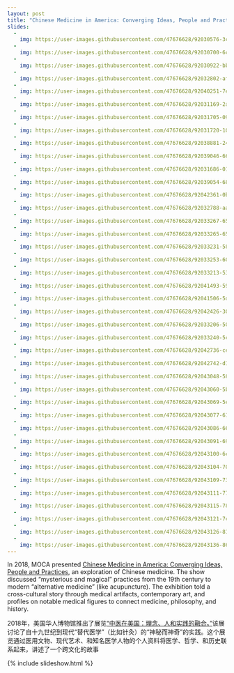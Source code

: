 ```yaml
---
layout: post
title: "Chinese Medicine in America: Converging Ideas, People and Practices, 2018"
slides:
  -
    img: https://user-images.githubusercontent.com/47676628/92030576-3cf59b00-ed35-11ea-80a3-90a17c7035a3.JPG
  -
    img: https://user-images.githubusercontent.com/47676628/92030700-6ca4a300-ed35-11ea-8b5e-00e4bab56690.JPG
  -
    img: https://user-images.githubusercontent.com/47676628/92030922-bbead380-ed35-11ea-8583-9f5d364890db.JPG
  -
    img: https://user-images.githubusercontent.com/47676628/92032802-afb44580-ed38-11ea-8662-bcd1a07066d7.jpg
  -
    img: https://user-images.githubusercontent.com/47676628/92040251-7eda0d80-ed44-11ea-847a-c632e399f031.JPG
  -
    img: https://user-images.githubusercontent.com/47676628/92031169-2ac82c80-ed36-11ea-86bc-a5dbe1aa4038.JPG
  -
    img: https://user-images.githubusercontent.com/47676628/92031705-09b40b80-ed37-11ea-97d6-95045561c062.JPG
  -
    img: https://user-images.githubusercontent.com/47676628/92031720-10428300-ed37-11ea-8142-fb91e69bd09e.JPG
  -
    img: https://user-images.githubusercontent.com/47676628/92038881-243fb200-ed42-11ea-8f93-5be24d0ec97a.jpg
  -
    img: https://user-images.githubusercontent.com/47676628/92039046-6668f380-ed42-11ea-805c-5ae5f4dc5b82.JPG
  -
    img: https://user-images.githubusercontent.com/47676628/92031686-01f46700-ed37-11ea-8f4b-c46c3fcf2c04.JPG
  -
    img: https://user-images.githubusercontent.com/47676628/92039054-68cb4d80-ed42-11ea-8a8e-e64a9759274d.JPG
  -
    img: https://user-images.githubusercontent.com/47676628/92042361-0bd29600-ed48-11ea-8cec-1c1c25168653.JPG
  -
    img: https://user-images.githubusercontent.com/47676628/92032788-aa56fb00-ed38-11ea-83f8-ab0855bc54fd.jpg
  -
    img: https://user-images.githubusercontent.com/47676628/92033267-657f9400-ed39-11ea-903b-9b26d43cdebf.JPG
  -
    img: https://user-images.githubusercontent.com/47676628/92033265-657f9400-ed39-11ea-8a97-56fb08d74484.JPG
  -
    img: https://user-images.githubusercontent.com/47676628/92033231-5862a500-ed39-11ea-9598-3ee3805655b2.jpg
  -
    img: https://user-images.githubusercontent.com/47676628/92033253-60bae000-ed39-11ea-829f-482d9771783b.JPG
  -
    img: https://user-images.githubusercontent.com/47676628/92033213-53055a80-ed39-11ea-8a5f-21fcacfeee22.jpg
  -
    img: https://user-images.githubusercontent.com/47676628/92041493-594e0380-ed46-11ea-8038-ac64eec1228f.JPG
  -
    img: https://user-images.githubusercontent.com/47676628/92041506-5d7a2100-ed46-11ea-93eb-293362b1485d.JPG
  -
    img: https://user-images.githubusercontent.com/47676628/92042426-302e7280-ed48-11ea-9d2a-43f598909d5a.JPG
  -
    img: https://user-images.githubusercontent.com/47676628/92033206-500a6a00-ed39-11ea-8cd3-97a4da9a7cd7.JPG
  -
    img: https://user-images.githubusercontent.com/47676628/92033240-5c8ec280-ed39-11ea-9e90-5bbcbc2e0030.JPG
  -
    img: https://user-images.githubusercontent.com/47676628/92042736-ce223d00-ed48-11ea-9c60-b1517d5c1101.JPG
  -
    img: https://user-images.githubusercontent.com/47676628/92042742-d11d2d80-ed48-11ea-884d-962553e7d517.JPG
  -
    img: https://user-images.githubusercontent.com/47676628/92043048-586aa100-ed49-11ea-8016-19e441efcd14.JPG
  -
    img: https://user-images.githubusercontent.com/47676628/92043060-5b659180-ed49-11ea-9b7b-c536642f4053.JPG
  -
    img: https://user-images.githubusercontent.com/47676628/92043069-5ef91880-ed49-11ea-8977-74e76101d747.JPG
  -
    img: https://user-images.githubusercontent.com/47676628/92043077-61f40900-ed49-11ea-8a7b-b630070f0fd6.JPG
  -
    img: https://user-images.githubusercontent.com/47676628/92043086-66b8bd00-ed49-11ea-87ee-5cbcb4d7e8e4.JPG
  -
    img: https://user-images.githubusercontent.com/47676628/92043091-69b3ad80-ed49-11ea-9a9f-cf1b4704897f.JPG
  -
    img: https://user-images.githubusercontent.com/47676628/92043100-6cae9e00-ed49-11ea-95f3-e9798aefe9df.JPG
  -
    img: https://user-images.githubusercontent.com/47676628/92043104-70422500-ed49-11ea-83f2-1b7fa23cf576.JPG
  -
    img: https://user-images.githubusercontent.com/47676628/92043109-733d1580-ed49-11ea-9dd5-bfbbccb9e650.JPG
  -
    img: https://user-images.githubusercontent.com/47676628/92043111-77693300-ed49-11ea-96a9-d5e4e0049380.jpg
  -
    img: https://user-images.githubusercontent.com/47676628/92043115-789a6000-ed49-11ea-986d-198504a2be97.JPG
  -
    img: https://user-images.githubusercontent.com/47676628/92043121-7cc67d80-ed49-11ea-8650-f4e300a11280.JPG
  -
    img: https://user-images.githubusercontent.com/47676628/92043126-818b3180-ed49-11ea-999f-2f33e7b22b22.JPG
  -
    img: https://user-images.githubusercontent.com/47676628/92043136-864fe580-ed49-11ea-95fe-6e1e2fd625c1.JPG
---
```


In 2018, MOCA presented [Chinese Medicine in America: Converging Ideas, People and Practices](https://www.mocanyc.org/exhibitions/chinese_medicine_in_america), an exploration of Chinese medicine. The show discussed “mysterious and magical” practices from the 19th century to modern “alternative medicine” (like acupuncture).  The exhibition told a cross-cultural story through medical artifacts, contemporary art, and profiles on notable medical figures to connect medicine, philosophy, and history. 

2018年，美国华人博物馆推出了展览[“中医在美国：理念、人和实践的融合。”](https://www.mocanyc.org/exhibitions/chinese_medicine_in_america)该展讨论了自十九世纪到现代“替代医学”（比如针灸）的“神秘而神奇”的实践。这个展览通过医用文物、现代艺术、和知名医学人物的个人资料将医学、哲学、和历史联系起来，讲述了一个跨文化的故事


{% include slideshow.html %}
